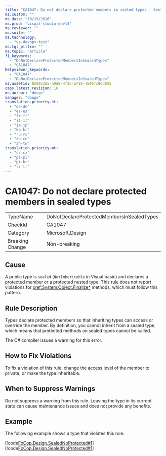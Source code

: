 ```yaml
---
title: "CA1047: Do not declare protected members in sealed types | testtitle"
ms.custom: ""
ms.date: "10/19/2016"
ms.prod: "visual-studio-dev14"
ms.reviewer: ""
ms.suite: ""
ms.technology: 
  - "vs-devops-test"
ms.tgt_pltfrm: ""
ms.topic: "article"
f1_keywords: 
  - "DoNotDeclareProtectedMembersInSealedTypes"
  - "CA1047"
helpviewer_keywords: 
  - "CA1047"
  - "DoNotDeclareProtectedMembersInSealedTypes"
ms.assetid: 829033b5-a9d8-4f26-a719-45494c9dd035
caps.latest.revision: 16
ms.author: "douge"
manager: "douge"
translation.priority.ht: 
  - "de-de"
  - "es-es"
  - "fr-fr"
  - "it-it"
  - "ja-jp"
  - "ko-kr"
  - "ru-ru"
  - "zh-cn"
  - "zh-tw"
translation.priority.mt: 
  - "cs-cz"
  - "pl-pl"
  - "pt-br"
  - "tr-tr"
---
```

# CA1047: Do not declare protected members in sealed types
|||  
|-|-|  
|TypeName|DoNotDeclareProtectedMembersInSealedTypes|  
|CheckId|CA1047|  
|Category|Microsoft.Design|  
|Breaking Change|Non-breaking|  
  
## Cause  
 A public type is `sealed` (`NotInheritable` in Visual basic) and declares a protected member or a protected nested type. This rule does not report violations for <xref:System.Object.Finalize*> methods, which must follow this pattern.  
  
## Rule Description  
 Types declare protected members so that inheriting types can access or override the member. By definition, you cannot inherit from a sealed type, which means that protected methods on sealed types cannot be called.  
  
 The C# compiler issues a warning for this error.  
  
## How to Fix Violations  
 To fix a violation of this rule, change the access level of the member to private, or make the type inheritable.  
  
## When to Suppress Warnings  
 Do not suppress a warning from this rule. Leaving the type in its current state can cause maintenance issues and does not provide any benefits.  
  
## Example  
 The following example shows a type that violates this rule.  
  
 [!code[FxCop.Design.SealedNoProtected#1](../code-quality/codesnippet/VisualBasic/ca1047--do-not-declare-protected-members-in-sealed-types_1.vb)]
[!code[FxCop.Design.SealedNoProtected#1](../code-quality/codesnippet/CSharp/ca1047--do-not-declare-protected-members-in-sealed-types_1.cs)]